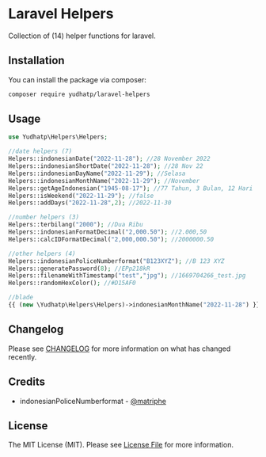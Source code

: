 # Laravel Helpers

Collection of (14) helper functions for laravel.

## Installation

You can install the package via composer:

```bash
composer require yudhatp/laravel-helpers
```

## Usage

```php
use Yudhatp\Helpers\Helpers;

//date helpers (7)
Helpers::indonesianDate("2022-11-28"); //28 November 2022
Helpers::indonesianShortDate("2022-11-28"); //28 Nov 22
Helpers::indonesianDayName("2022-11-29"); //Selasa
Helpers::indonesianMonthName("2022-11-29"); //November
Helpers::getAgeIndonesian("1945-08-17"); //77 Tahun, 3 Bulan, 12 Hari
Helpers::isWeekend("2022-11-29"); //false
Helpers::addDays("2022-11-28",2); //2022-11-30

//number helpers (3)
Helpers::terbilang("2000"); //Dua Ribu
Helpers::indonesianFormatDecimal("2,000.50"); //2.000,50
Helpers::calcIDFormatDecimal("2,000,000.50"); //2000000.50

//other helpers (4)
Helpers::indonesianPoliceNumberformat("B123XYZ"); //B 123 XYZ
Helpers::generatePassword(8); //EPp218kR
Helpers::filenameWithTimestamp("test","jpg"); //1669704266_test.jpg
Helpers::randomHexColor(); //#D15AF0

//blade
{{ (new \Yudhatp\Helpers\Helpers)->indonesianMonthName("2022-11-28") }}
```

## Changelog

Please see [CHANGELOG](CHANGELOG.md) for more information on what has changed recently.

## Credits

- indonesianPoliceNumberformat - [@matriphe](https://https://gist.github.com/matriphe/3103ec578ec556bad5047b378520f070) 


## License

The MIT License (MIT). Please see [License File](LICENSE.md) for more information.
